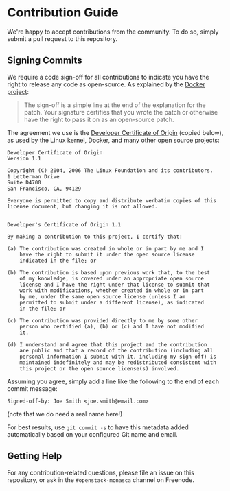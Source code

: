 # Contribution Guide

We're happy to accept contributions from the community. To do so, simply submit
a pull request to this repository.

## Signing Commits

We require a code sign-off for all contributions to indicate you have the right
to release any code as open-source. As explained by the [Docker project][1]:

> The sign-off is a simple line at the end of the explanation for the patch.
> Your signature certifies that you wrote the patch or otherwise have the right
> to pass it on as an open-source patch.

The agreement we use is the [Developer Certificate of Origin][1] (copied below),
as used by the Linux kernel, Docker, and many other open source projects:

```
Developer Certificate of Origin
Version 1.1

Copyright (C) 2004, 2006 The Linux Foundation and its contributors.
1 Letterman Drive
Suite D4700
San Francisco, CA, 94129

Everyone is permitted to copy and distribute verbatim copies of this
license document, but changing it is not allowed.


Developer's Certificate of Origin 1.1

By making a contribution to this project, I certify that:

(a) The contribution was created in whole or in part by me and I
    have the right to submit it under the open source license
    indicated in the file; or

(b) The contribution is based upon previous work that, to the best
    of my knowledge, is covered under an appropriate open source
    license and I have the right under that license to submit that
    work with modifications, whether created in whole or in part
    by me, under the same open source license (unless I am
    permitted to submit under a different license), as indicated
    in the file; or

(c) The contribution was provided directly to me by some other
    person who certified (a), (b) or (c) and I have not modified
    it.

(d) I understand and agree that this project and the contribution
    are public and that a record of the contribution (including all
    personal information I submit with it, including my sign-off) is
    maintained indefinitely and may be redistributed consistent with
    this project or the open source license(s) involved.

```

Assuming you agree, simply add a line like the following to the end of each
commit message:

```
Signed-off-by: Joe Smith <joe.smith@email.com>
```

(note that we do need a real name here!)

For best results, use `git commit -s` to have this metadata added automatically
based on your configured Git name and email.

## Getting Help

For any contribution-related questions, please file an issue on this repository,
or ask in the `#openstack-monasca` channel on Freenode.

[1]: https://developercertificate.org/
